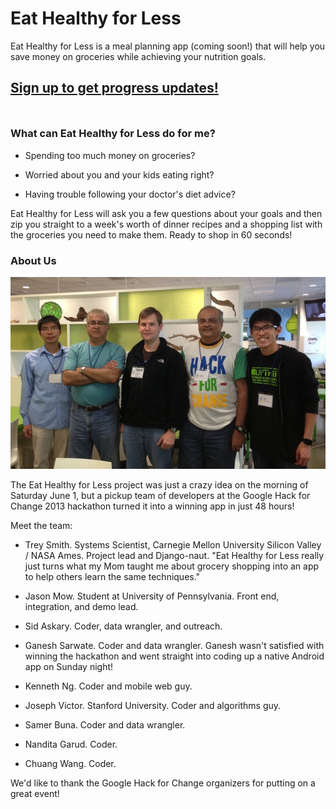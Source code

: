 <link href="http://kevinburke.bitbucket.org/markdowncss/markdown.css" rel="stylesheet"></link>
<title>Eat Healthy for Less</title>

# Eat Healthy for Less

Eat Healthy for Less is a meal planning app (coming soon!) that will
help you save money on groceries while achieving your nutrition goals.

<h2 style="margin-bottom: 50px;"><a href="http://j.mp/ehfl2013">Sign up to get progress updates!</a></h2>

### What can Eat Healthy for Less do for me?

 * Spending too much money on groceries?

 * Worried about you and your kids eating right?

 * Having trouble following your doctor's diet advice?

Eat Healthy for Less will ask you a few questions about your goals and
then zip you straight to a week's worth of dinner recipes and a shopping
list with the groceries you need to make them. Ready to shop in 60
seconds!

### About Us

![The Eating Healthy for Less hackathon team](team_photo_600.jpg)

The Eat Healthy for Less project was just a crazy idea on the morning of
Saturday June 1, but a pickup team of developers at the Google Hack for
Change 2013 hackathon turned it into a winning app in just 48 hours!

Meet the team:

 * Trey Smith. Systems Scientist, Carnegie Mellon University Silicon
   Valley / NASA Ames. Project lead and Django-naut. "Eat Healthy for
   Less really just turns what my Mom taught me about grocery shopping
   into an app to help others learn the same techniques."

 * Jason Mow. Student at University of Pennsylvania. Front end,
   integration, and demo lead.

 * Sid Askary. Coder, data wrangler, and outreach.

 * Ganesh Sarwate. Coder and data wrangler. Ganesh wasn't satisfied
   with winning the hackathon and went straight into coding up a
   native Android app on Sunday night!

 * Kenneth Ng. Coder and mobile web guy.

 * Joseph Victor. Stanford University. Coder and algorithms guy.

 * Samer Buna. Coder and data wrangler.

 * Nandita Garud. Coder.

 * Chuang Wang. Coder.

We'd like to thank the Google Hack for Change organizers for putting on
a great event!
